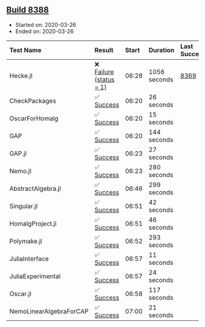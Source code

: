 ## [Build 8388](https://oscarci.mathematik.uni-kl.de/job/oscar/8388/)

* Started on: 2020-03-26
* Ended on: 2020-03-26

| Test Name    | Result | Start | Duration | Last Success | First Failure |
|:-------------|:-------|:------|:---------|:-------------|:--------------|
| Hecke.jl | ❌ [Failure (status = 1)](https://oscarci.mathematik.uni-kl.de/job/oscar/8388/artifact/logs/build-8388/Hecke.jl.log) | 06:28 | 1056 seconds | [8369](https://oscarci.mathematik.uni-kl.de/job/oscar/8369/) | [8370](https://oscarci.mathematik.uni-kl.de/job/oscar/8370/) |
| CheckPackages | ✅ [Success](https://oscarci.mathematik.uni-kl.de/job/oscar/8388/artifact/logs/build-8388/CheckPackages.log) | 06:20 | 26 seconds |  |  |
| OscarForHomalg | ✅ [Success](https://oscarci.mathematik.uni-kl.de/job/oscar/8388/artifact/logs/build-8388/OscarForHomalg.log) | 06:20 | 15 seconds |  |  |
| GAP | ✅ [Success](https://oscarci.mathematik.uni-kl.de/job/oscar/8388/artifact/logs/build-8388/GAP.log) | 06:20 | 144 seconds |  |  |
| GAP.jl | ✅ [Success](https://oscarci.mathematik.uni-kl.de/job/oscar/8388/artifact/logs/build-8388/GAP.jl.log) | 06:23 | 27 seconds |  |  |
| Nemo.jl | ✅ [Success](https://oscarci.mathematik.uni-kl.de/job/oscar/8388/artifact/logs/build-8388/Nemo.jl.log) | 06:23 | 280 seconds |  |  |
| AbstractAlgebra.jl | ✅ [Success](https://oscarci.mathematik.uni-kl.de/job/oscar/8388/artifact/logs/build-8388/AbstractAlgebra.jl.log) | 06:46 | 299 seconds |  |  |
| Singular.jl | ✅ [Success](https://oscarci.mathematik.uni-kl.de/job/oscar/8388/artifact/logs/build-8388/Singular.jl.log) | 06:51 | 42 seconds |  |  |
| HomalgProject.jl | ✅ [Success](https://oscarci.mathematik.uni-kl.de/job/oscar/8388/artifact/logs/build-8388/HomalgProject.jl.log) | 06:51 | 46 seconds |  |  |
| Polymake.jl | ✅ [Success](https://oscarci.mathematik.uni-kl.de/job/oscar/8388/artifact/logs/build-8388/Polymake.jl.log) | 06:52 | 293 seconds |  |  |
| JuliaInterface | ✅ [Success](https://oscarci.mathematik.uni-kl.de/job/oscar/8388/artifact/logs/build-8388/JuliaInterface.log) | 06:57 | 11 seconds |  |  |
| JuliaExperimental | ✅ [Success](https://oscarci.mathematik.uni-kl.de/job/oscar/8388/artifact/logs/build-8388/JuliaExperimental.log) | 06:57 | 24 seconds |  |  |
| Oscar.jl | ✅ [Success](https://oscarci.mathematik.uni-kl.de/job/oscar/8388/artifact/logs/build-8388/Oscar.jl.log) | 06:58 | 117 seconds |  |  |
| NemoLinearAlgebraForCAP | ✅ [Success](https://oscarci.mathematik.uni-kl.de/job/oscar/8388/artifact/logs/build-8388/NemoLinearAlgebraForCAP.log) | 07:00 | 21 seconds |  |  |
